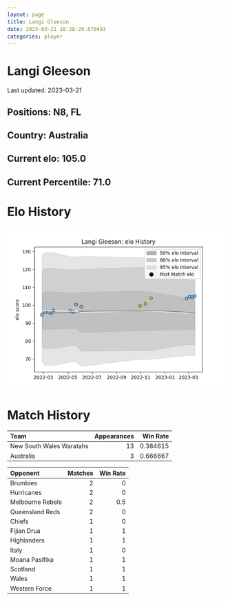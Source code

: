 ```yaml
---  
layout: page  
title: Langi Gleeson  
date: 2023-03-21 18:28:29.670493  
categories: player  
---
```

# Langi Gleeson


Last updated: 2023-03-21
## Positions: N8, FL

## Country: Australia

## Current elo: 105.0

## Current Percentile: 71.0

# Elo History


![elo history](history_LangiGleeson.png)
# Match History


| Team                     |   Appearances |   Win Rate |
|:-------------------------|--------------:|-----------:|
| New South Wales Waratahs |            13 |   0.384615 |
| Australia                |             3 |   0.666667 |

| Opponent         |   Matches |   Win Rate |
|:-----------------|----------:|-----------:|
| Brumbies         |         2 |        0   |
| Hurricanes       |         2 |        0   |
| Melbourne Rebels |         2 |        0.5 |
| Queensland Reds  |         2 |        0   |
| Chiefs           |         1 |        0   |
| Fijian Drua      |         1 |        1   |
| Highlanders      |         1 |        1   |
| Italy            |         1 |        0   |
| Moana Pasifika   |         1 |        1   |
| Scotland         |         1 |        1   |
| Wales            |         1 |        1   |
| Western Force    |         1 |        1   |
